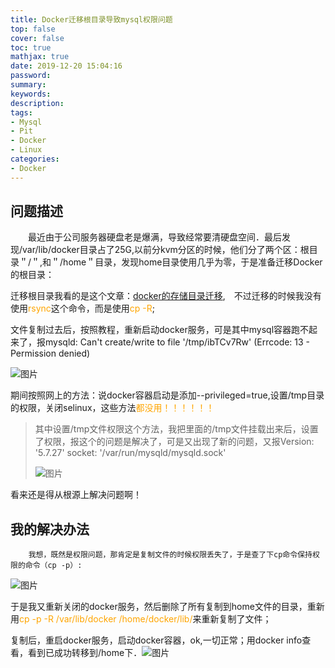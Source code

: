 ```yaml
---
title: Docker迁移根目录导致mysql权限问题
top: false
cover: false
toc: true
mathjax: true
date: 2019-12-20 15:04:16
password:
summary:
keywords:
description:
tags:
- Mysql
- Pit
- Docker
- Linux
categories:
- Docker
---
```


## 问题描述

　　最近由于公司服务器硬盘老是爆满，导致经常要清硬盘空间．最后发现/var/lib/docker目录占了25G,以前分kvm分区的时候，他们分了两个区：根目录＂/＂,和＂/home＂目录，发现home目录使用几乎为零，于是准备迁移Docker的根目录：

迁移根目录我看的是这个文章：[docker的存储目录迁移](https://www.cnblogs.com/insist-forever/p/11739207.html),　不过迁移的时候我没有使用<font color=orange>rsync</font>这个命令，而是使用<font color=orange>cp -R</font>;

文件复制过去后，按照教程，重新启动docker服务，可是其中mysql容器跑不起来了，报mysqld: Can't create/write to file '/tmp/ibTCv7Rw' (Errcode: 13 - Permission denied)

![图片](https://i.imgur.com/XISBI0c.png)



期间按照网上的方法：说docker容器启动是添加--privileged=true,设置/tmp目录的权限，关闭selinux，这些方法<font color=orange>都没用！！！！！！</font>

> 其中设置/tmp文件权限这个方法，我把里面的/tmp文件挂载出来后，设置了权限，报这个的问题是解决了，可是又出现了新的问题，又报Version: '5.7.27'  socket: '/var/run/mysqld/mysqld.sock' 
>
> ![图片](https://i.imgur.com/RJyF24d.png)

看来还是得从根源上解决问题啊！

## 我的解决办法

        我想，既然是权限问题，那肯定是复制文件的时候权限丢失了，于是查了下cp命令保持权限的命令（cp -p）:

![图片](https://i.imgur.com/KUPG0XE.png)

于是我又重新关闭的docker服务，然后删除了所有复制到home文件的目录，重新用<font color=orange>cp -p -R /var/lib/docker /home/docker/lib/</font>来重新复制了文件；

复制后，重启docker服务，启动docker容器，ok,一切正常；用docker info查看，看到已成功转移到/home下．![图片](https://i.imgur.com/F3ssmVN.png)